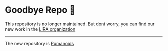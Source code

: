 # Goodbye Repo :wave:

This repository is no longer maintained. But dont worry, you can find our new work in the [LIRA organization](https://github.com/LIRA-UNAM)

---

The new repository is [Pumanoids](https://github.com/LIRA-UNAM/Pumanoids)
